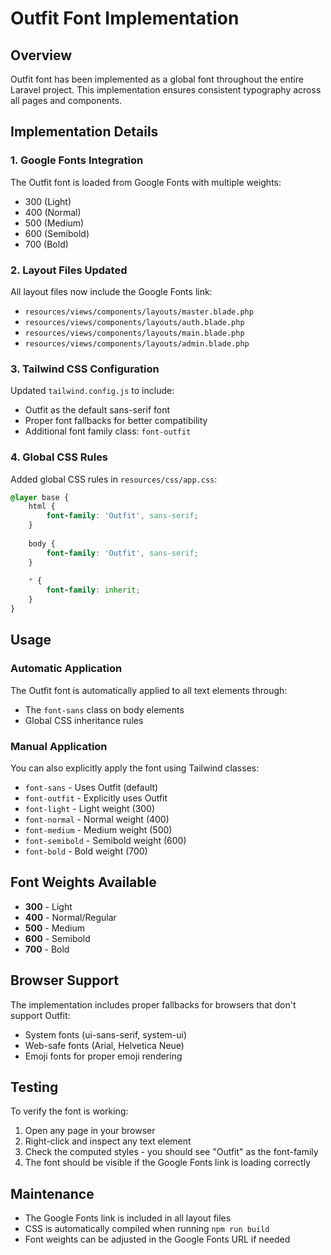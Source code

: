# Outfit Font Implementation

## Overview
Outfit font has been implemented as a global font throughout the entire Laravel project. This implementation ensures consistent typography across all pages and components.

## Implementation Details

### 1. Google Fonts Integration
The Outfit font is loaded from Google Fonts with multiple weights:
- 300 (Light)
- 400 (Normal)
- 500 (Medium)
- 600 (Semibold)
- 700 (Bold)

### 2. Layout Files Updated
All layout files now include the Google Fonts link:
- `resources/views/components/layouts/master.blade.php`
- `resources/views/components/layouts/auth.blade.php`
- `resources/views/components/layouts/main.blade.php`
- `resources/views/components/layouts/admin.blade.php`

### 3. Tailwind CSS Configuration
Updated `tailwind.config.js` to include:
- Outfit as the default sans-serif font
- Proper font fallbacks for better compatibility
- Additional font family class: `font-outfit`

### 4. Global CSS Rules
Added global CSS rules in `resources/css/app.css`:
```css
@layer base {
    html {
        font-family: 'Outfit', sans-serif;
    }
    
    body {
        font-family: 'Outfit', sans-serif;
    }
    
    * {
        font-family: inherit;
    }
}
```

## Usage

### Automatic Application
The Outfit font is automatically applied to all text elements through:
- The `font-sans` class on body elements
- Global CSS inheritance rules

### Manual Application
You can also explicitly apply the font using Tailwind classes:
- `font-sans` - Uses Outfit (default)
- `font-outfit` - Explicitly uses Outfit
- `font-light` - Light weight (300)
- `font-normal` - Normal weight (400)
- `font-medium` - Medium weight (500)
- `font-semibold` - Semibold weight (600)
- `font-bold` - Bold weight (700)

## Font Weights Available
- **300** - Light
- **400** - Normal/Regular
- **500** - Medium
- **600** - Semibold
- **700** - Bold

## Browser Support
The implementation includes proper fallbacks for browsers that don't support Outfit:
- System fonts (ui-sans-serif, system-ui)
- Web-safe fonts (Arial, Helvetica Neue)
- Emoji fonts for proper emoji rendering

## Testing
To verify the font is working:
1. Open any page in your browser
2. Right-click and inspect any text element
3. Check the computed styles - you should see "Outfit" as the font-family
4. The font should be visible if the Google Fonts link is loading correctly

## Maintenance
- The Google Fonts link is included in all layout files
- CSS is automatically compiled when running `npm run build`
- Font weights can be adjusted in the Google Fonts URL if needed


